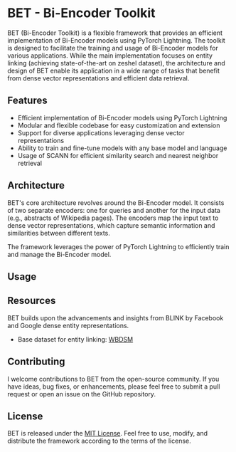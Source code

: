 # BET - Bi-Encoder Toolkit

BET (Bi-Encoder Toolkit) is a flexible framework that provides an efficient implementation of Bi-Encoder models using PyTorch Lightning. The toolkit is designed to facilitate the training and usage of Bi-Encoder models for various applications. While the main implementation focuses on entity linking (achieving state-of-the-art on zeshel dataset), the architecture and design of BET enable its application in a wide range of tasks that benefit from dense vector representations and efficient data retrieval.

## Features

- Efficient implementation of Bi-Encoder models using PyTorch Lightning
- Modular and flexible codebase for easy customization and extension
- Support for diverse applications leveraging dense vector representations
- Ability to train and fine-tune models with any base model and language
- Usage of SCANN for efficient similarity search and nearest neighbor retrieval

## Architecture

BET's core architecture revolves around the Bi-Encoder model. It consists of two separate encoders: one for queries and another for the input data (e.g., abstracts of Wikipedia pages). The encoders map the input text to dense vector representations, which capture semantic information and similarities between different texts.

The framework leverages the power of PyTorch Lightning to efficiently train and manage the Bi-Encoder model.

## Usage

## Resources

BET builds upon the advancements and insights from BLINK by Facebook and Google dense entity representations.

- Base dataset for entity linking: [WBDSM](https://github.com/Giovani-Merlin/WBDSM)

## Contributing

I welcome contributions to BET from the open-source community. If you have ideas, bug fixes, or enhancements, please feel free to submit a pull request or open an issue on the GitHub repository.

## License

BET is released under the [MIT License](LICENSE). Feel free to use, modify, and distribute the framework according to the terms of the license.
